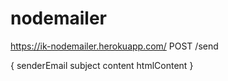 # nodemailer

https://ik-nodemailer.herokuapp.com/
POST /send

{
  senderEmail
  subject
  content
  htmlContent
}
